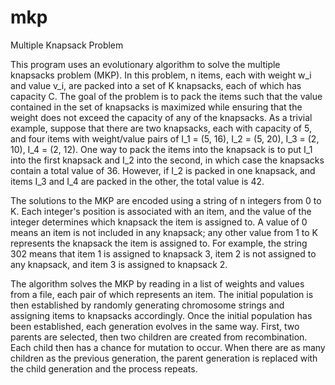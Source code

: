 # mkp
Multiple Knapsack Problem

This program uses an evolutionary algorithm to solve the multiple knapsacks problem (MKP). In this problem, n items, each with weight w_i and value v_i, are packed into a set of K knapsacks, each of which has capacity C. The goal of the problem is to pack the items such that the value contained in the set of knapsacks is maximized while ensuring that the weight does not exceed the capacity of any of the knapsacks. As a trivial example, suppose that there are two knapsacks, each with capacity of 5, and four items with weight/value pairs of I_1 = (5, 16), I_2 = (5, 20), I_3 = (2, 10), I_4 = (2, 12). One way to pack the items into the knapsack is to put I_1 into the first knapsack and I_2 into the second, in which case the knapsacks contain a total value of 36. However, if I_2 is packed in one knapsack, and items I_3 and I_4 are packed in the other, the total value is 42.

The solutions to the MKP are encoded using a string of n integers from 0 to K. Each integer's position is associated with an item, and the value of the integer determines which knapsack the item is assigned to. A value of 0 means an item is not included in any knapsack; any other value from 1 to K represents the knapsack the item is assigned to. For example, the string 302 means that item 1 is assigned to knapsack 3, item 2 is not assigned to any knapsack, and item 3 is assigned to knapsack 2.

The algorithm solves the MKP by reading in a list of weights and values from a file, each pair of which represents an item. The initial population is then established by randomly generating chromosome strings and assigning items to knapsacks accordingly. Once the initial population has been established, each generation evolves in the same way. First, two parents are selected, then two children are created from recombination. Each child then has a chance for mutation to occur. When there are as many children as the previous generation, the parent generation is replaced with the child generation and the process repeats.
